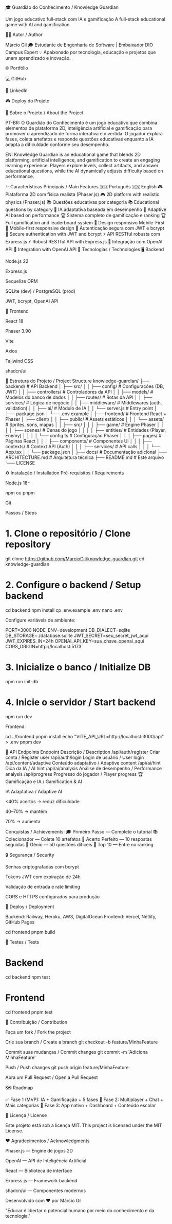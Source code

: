 🎓 Guardião do Conhecimento / Knowledge Guardian

Um jogo educativo full-stack com IA e gamificação
A full-stack educational game with AI and gamification


👨‍💻 Autor / Author

Márcio Gil
🎓 Estudante de Engenharia de Software | Embaixador DIO Campus Expert
💡 Apaixonado por tecnologia, educação e projetos que unem aprendizado e inovação.

🌐 Portfólio

💻 GitHub

🔗 LinkedIn

🎮 Deploy do Projeto

🧠 Sobre o Projeto / About the Project

PT-BR:
O Guardião do Conhecimento é um jogo educativo que combina elementos de plataforma 2D, inteligência artificial e gamificação para promover o aprendizado de forma interativa e divertida. O jogador explora fases, coleta artefatos e responde questões educativas enquanto a IA adapta a dificuldade conforme seu desempenho.

EN:
Knowledge Guardian is an educational game that blends 2D platforming, artificial intelligence, and gamification to create an engaging learning experience. Players explore levels, collect artifacts, and answer educational questions, while the AI dynamically adjusts difficulty based on performance.

✨ Características Principais / Main Features
🇧🇷 Português	🇺🇸 English
🎮 Plataforma 2D com física realista (Phaser.js)	🎮 2D platform with realistic physics (Phaser.js)
📚 Questões educativas por categoria	📚 Educational questions by category
🤖 IA adaptativa baseada em desempenho	🤖 Adaptive AI based on performance
🏆 Sistema completo de gamificação e ranking	🏆 Full gamification and leaderboard system
📱 Design responsivo Mobile-First	📱 Mobile-first responsive design
🔐 Autenticação segura com JWT e bcrypt	🔐 Secure authentication with JWT and bcrypt
⚡ API RESTful robusta com Express.js	⚡ Robust RESTful API with Express.js
🧩 Integração com OpenAI API	🧩 Integration with OpenAI API
🧰 Tecnologias / Technologies
🖥️ Backend

Node.js 22

Express.js

Sequelize ORM

SQLite (dev) / PostgreSQL (prod)

JWT, bcrypt, OpenAI API

🎨 Frontend

React 18

Phaser 3.90

Vite

Axios

Tailwind CSS

shadcn/ui

📂 Estrutura do Projeto / Project Structure
knowledge-guardian/
├── backend/                    # API Backend
│   ├── src/
│   │   ├── config/            # Configurações (DB, JWT)
│   │   ├── controllers/       # Controladores da API
│   │   ├── models/            # Modelos do banco de dados
│   │   ├── routes/            # Rotas da API
│   │   ├── services/          # Lógica de negócio
│   │   ├── middleware/        # Middlewares (auth, validation)
│   │   ├── ai/                # Módulo de IA
│   │   └── server.js          # Entry point
│   ├── package.json
│   └── .env.example
│
├── frontend/                   # Frontend React + Phaser
│   ├── client/
│   │   ├── public/            # Assets estáticos
│   │   │   └── assets/        # Sprites, sons, mapas
│   │   ├── src/
│   │   │   ├── game/          # Engine Phaser
│   │   │   │   ├── scenes/    # Cenas do jogo
│   │   │   │   ├── entities/  # Entidades (Player, Enemy)
│   │   │   │   └── config.ts  # Configuração Phaser
│   │   │   ├── pages/         # Páginas React
│   │   │   ├── components/    # Componentes UI
│   │   │   ├── contexts/      # Context API (Auth)
│   │   │   ├── services/      # API calls
│   │   │   └── App.tsx
│   │   └── package.json
│
├── docs/                       # Documentação adicional
├── ARCHITECTURE.md             # Arquitetura técnica
├── README.md                   # Este arquivo
└── LICENSE

⚙️ Instalação / Installation
Pré-requisitos / Requirements

Node.js 18+

npm ou pnpm

Git

Passos / Steps
# 1. Clone o repositório / Clone repository
git clone https://github.com/MarcioGil/knowledge-guardian.git
cd knowledge-guardian

# 2. Configure o backend / Setup backend
cd backend
npm install
cp .env.example .env
nano .env


Configure variáveis de ambiente:

PORT=3000
NODE_ENV=development
DB_DIALECT=sqlite
DB_STORAGE=./database.sqlite
JWT_SECRET=seu_secret_jwt_aqui
JWT_EXPIRES_IN=24h
OPENAI_API_KEY=sua_chave_openai_aqui
CORS_ORIGIN=http://localhost:5173

# 3. Inicialize o banco / Initialize DB
npm run init-db

# 4. Inicie o servidor / Start backend
npm run dev


Frontend:

cd ../frontend
pnpm install
echo "VITE_API_URL=http://localhost:3000/api" > .env
pnpm dev

🔌 API Endpoints
Endpoint	Descrição / Description
/api/auth/register	Criar conta / Register user
/api/auth/login	Login de usuário / User login
/api/content/adaptive	Conteúdo adaptativo / Adaptive content
/api/ai/hint	Dica da IA / AI hint
/api/ai/analysis	Análise de desempenho / Performance analysis
/api/progress	Progresso do jogador / Player progress
🏆 Gamificação e IA / Gamification & AI

IA Adaptativa / Adaptive AI

<40% acertos → reduz dificuldade

40–70% → mantém

70% → aumenta

Conquistas / Achievements:
🎓 Primeiro Passo — Complete o tutorial
📚 Colecionador — Colete 10 artefatos
🎯 Acerto Perfeito — 10 respostas seguidas
🧠 Gênio — 50 questões difíceis
👑 Top 10 — Entre no ranking

🔒 Segurança / Security

Senhas criptografadas com bcrypt

Tokens JWT com expiração de 24h

Validação de entrada e rate limiting

CORS e HTTPS configurados para produção

🚀 Deploy / Deployment

Backend: Railway, Heroku, AWS, DigitalOcean
Frontend: Vercel, Netlify, GitHub Pages

cd frontend
pnpm build

🧪 Testes / Tests
# Backend
cd backend
npm test

# Frontend
cd frontend
pnpm test

🤝 Contribuição / Contribution

Faça um fork / Fork the project

Crie sua branch / Create a branch
git checkout -b feature/MinhaFeature

Commit suas mudanças / Commit changes
git commit -m 'Adiciona MinhaFeature'

Push / Push changes
git push origin feature/MinhaFeature

Abra um Pull Request / Open a Pull Request

🗺️ Roadmap

✅ Fase 1 (MVP): IA + Gamificação + 5 fases
🚧 Fase 2: Multiplayer + Chat + Mais categorias
🧩 Fase 3: App nativo + Dashboard + Conteúdo escolar

📄 Licença / License

Este projeto está sob a licença MIT.
This project is licensed under the MIT License.

❤️ Agradecimentos / Acknowledgments

Phaser.js — Engine de jogos 2D

OpenAI — API de Inteligência Artificial

React — Biblioteca de interface

Express.js — Framework backend

shadcn/ui — Componentes modernos

Desenvolvido com ❤️ por Márcio Gil 

"Educar é libertar o potencial humano por meio do conhecimento e da tecnologia."